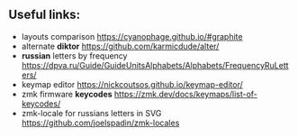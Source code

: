 ## Useful links:

- layouts comparison <https://cyanophage.github.io/#graphite>
- alternate **diktor** <https://github.com/karmicdude/alter/>
- **russian** letters by frequency <https://dpva.ru/Guide/GuideUnitsAlphabets/Alphabets/FrequencyRuLetters/>
- keymap editor <https://nickcoutsos.github.io/keymap-editor/>
- zmk firmware **keycodes** <https://zmk.dev/docs/keymaps/list-of-keycodes/>
- zmk-locale for russians letters in SVG <https://github.com/joelspadin/zmk-locales>
